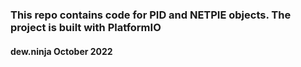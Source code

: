 ### This repo contains code for PID and NETPIE objects. The project is built with PlatformIO

#### dew.ninja  October 2022
